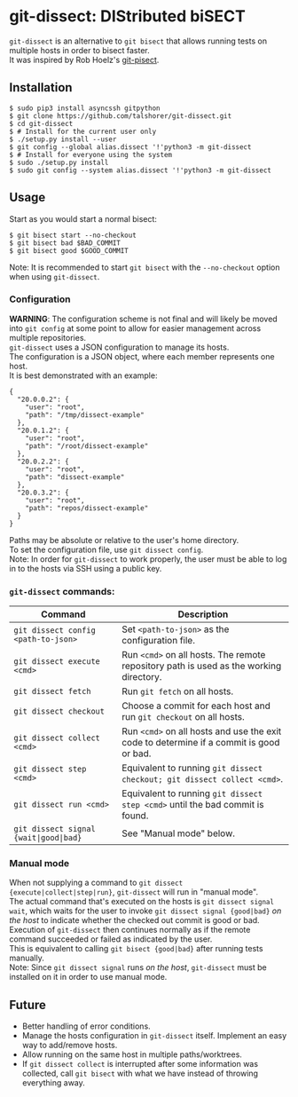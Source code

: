 # git-dissect: DIStributed biSECT

`git-dissect` is an alternative to `git bisect` that allows running tests on
multiple hosts in order to bisect faster.  
It was inspired by Rob Hoelz's [git-pisect](https://github.com/hoelzro/git-pisect).

## Installation
    $ sudo pip3 install asyncssh gitpython
    $ git clone https://github.com/talshorer/git-dissect.git
    $ cd git-dissect
    $ # Install for the current user only
    $ ./setup.py install --user
    $ git config --global alias.dissect '!'python3 -m git-dissect
    $ # Install for everyone using the system
    $ sudo ./setup.py install
    $ sudo git config --system alias.dissect '!'python3 -m git-dissect

## Usage
Start as you would start a normal bisect:

    $ git bisect start --no-checkout
    $ git bisect bad $BAD_COMMIT
    $ git bisect good $GOOD_COMMIT
Note: It is recommended to start `git bisect` with the `--no-checkout` option
when using `git-dissect`.

### Configuration
__WARNING__: The configuration scheme is not final and will likely be moved into
`git config` at some point to allow for easier management across multiple
repositories.  
`git-dissect` uses a JSON configuration to manage its hosts.  
The configuration is a JSON object, where each member represents one host.  
It is best demonstrated with an example:
```
{
  "20.0.0.2": {
    "user": "root",
    "path": "/tmp/dissect-example"
  },
  "20.0.1.2": {
    "user": "root",
    "path": "/root/dissect-example"
  },
  "20.0.2.2": {
    "user": "root",
    "path": "dissect-example"
  },
  "20.0.3.2": {
    "user": "root",
    "path": "repos/dissect-example"
  }
}
```
Paths may be absolute or relative to the user's home directory.  
To set the configuration file, use `git dissect config`.  
Note: In order for `git-dissect` to work properly, the user must be able to
log in to the hosts via SSH using a public key.

### `git-dissect` commands:

Command | Description
--- | ---
`git dissect config <path-to-json>` | Set `<path-to-json>` as the configuration file.
`git dissect execute <cmd>` | Run `<cmd>` on all hosts. The remote repository path is used as the working directory.
`git dissect fetch` | Run `git fetch` on all hosts.
`git dissect checkout` | Choose a commit for each host and run `git checkout` on all hosts.
`git dissect collect <cmd>` | Run `<cmd>` on all hosts and use the exit code to determine if a commit is good or bad.
`git dissect step <cmd>` | Equivalent to running `git dissect checkout; git dissect collect <cmd>`.
`git dissect run <cmd>` | Equivalent to running `git dissect step <cmd>` until the bad commit is found.
`git dissect signal {wait\|good\|bad}` | See "Manual mode" below.

### Manual mode

When not supplying a command to `git dissect {execute|collect|step|run}`,
`git-dissect` will run in "manual mode".  
The actual command that's executed on the hosts is `git dissect signal wait`,
which waits for the user to invoke `git dissect signal {good|bad}` _on the host_
to indicate whether the checked out commit is good or bad. Execution of
`git-dissect` then continues normally as if the remote command succeeded or
failed as indicated by the user.  
This is equivalent to calling `git bisect {good|bad}` after running tests
manually.  
Note: Since `git dissect signal` runs _on the host_, `git-dissect` must be
installed on it in order to use manual mode.

## Future

* Better handling of error conditions.
* Manage the hosts configuration in `git-dissect` itself. Implement an easy way to add/remove hosts.
* Allow running on the same host in multiple paths/worktrees.
* If `git dissect collect` is interrupted after some information was collected, call `git bisect` with what we have instead of throwing everything away.
